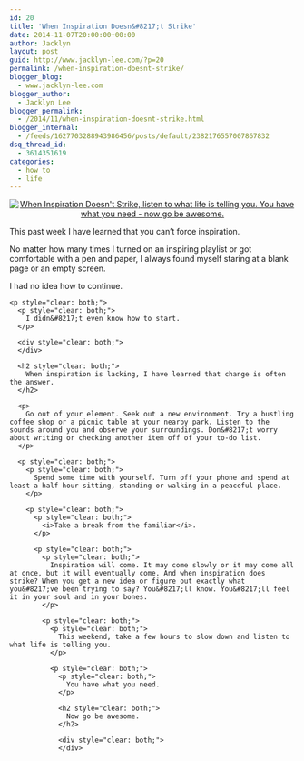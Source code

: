 ```yaml
---
id: 20
title: 'When Inspiration Doesn&#8217;t Strike'
date: 2014-11-07T20:00:00+00:00
author: Jacklyn
layout: post
guid: http://www.jacklyn-lee.com/?p=20
permalink: /when-inspiration-doesnt-strike/
blogger_blog:
  - www.jacklyn-lee.com
blogger_author:
  - Jacklyn Lee
blogger_permalink:
  - /2014/11/when-inspiration-doesnt-strike.html
blogger_internal:
  - /feeds/1627703288943986456/posts/default/2382176557007867832
dsq_thread_id:
  - 3614351619
categories:
  - how to
  - life
---
```

<input class="jpibfi" type="hidden" />

<div style="clear: both; text-align: center;">
  <a href="http://i2.wp.com/www.jacklyn-lee.com/wp-content/uploads/2014/11/When-Inspiration-Doesnt-Strike--e1426904816816.png"><img class="aligncenter size-full wp-image-372" src="http://i2.wp.com/www.jacklyn-lee.com/wp-content/uploads/2014/11/When-Inspiration-Doesnt-Strike--e1426904816816.png?fit=400%2C400" alt="When Inspiration Doesn't Strike, listen to what life is telling you. You have what you need - now go be awesome." data-recalc-dims="1" /></a>
</div>

<div style="clear: both; text-align: center;">
</div>

<p style="clear: both;">
  This past week I have learned that you can&#8217;t force inspiration.
</p>

<p style="clear: both;">
  <p style="clear: both;">
    No matter how many times I turned on an inspiring playlist or got comfortable with a pen and paper, I always found myself staring at a blank page or an empty screen.
  </p>
  
  <p style="clear: both;">
    <p style="clear: both;">
      I had no idea how to continue.
    </p>
    
    <p style="clear: both;">
      <p style="clear: both;">
        I didn&#8217;t even know how to start.
      </p>
      
      <div style="clear: both;">
      </div>
      
      <h2 style="clear: both;">
        When inspiration is lacking, I have learned that change is often the answer.
      </h2>
      
      <p>
        Go out of your element. Seek out a new environment. Try a bustling coffee shop or a picnic table at your nearby park. Listen to the sounds around you and observe your surroundings. Don&#8217;t worry about writing or checking another item off of your to-do list.
      </p>
      
      <p style="clear: both;">
        <p style="clear: both;">
          Spend some time with yourself. Turn off your phone and spend at least a half hour sitting, standing or walking in a peaceful place.
        </p>
        
        <p style="clear: both;">
          <p style="clear: both;">
            <i>Take a break from the familiar</i>.
          </p>
          
          <p style="clear: both;">
            <p style="clear: both;">
              Inspiration will come. It may come slowly or it may come all at once, but it will eventually come. And when inspiration does strike? When you get a new idea or figure out exactly what you&#8217;ve been trying to say? You&#8217;ll know. You&#8217;ll feel it in your soul and in your bones.
            </p>
            
            <p style="clear: both;">
              <p style="clear: both;">
                This weekend, take a few hours to slow down and listen to what life is telling you.
              </p>
              
              <p style="clear: both;">
                <p style="clear: both;">
                  You have what you need.
                </p>
                
                <h2 style="clear: both;">
                  Now go be awesome.
                </h2>
                
                <div style="clear: both;">
                </div>